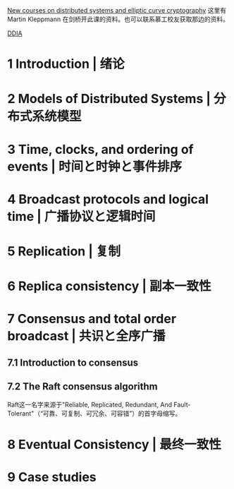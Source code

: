 [New courses on distributed systems and elliptic curve cryptography](https://martin.kleppmann.com/2020/11/18/distributed-systems-and-elliptic-curves.html) 这里有 Martin Kleppmann 在剑桥开此课的资料。也可以联系慕工校友获取那边的资料。

[DDIA](https://dataintensive.net/)

# 1 Introduction | 绪论

# 2 Models of Distributed Systems | 分布式系统模型

# 3 Time, clocks, and ordering of events | 时间と时钟と事件排序

# 4 Broadcast protocols and logical time | 广播协议と逻辑时间

# 5 Replication | 复制

# 6 Replica consistency | 副本一致性

# 7 Consensus and total order broadcast | 共识と全序广播

## 7.1 Introduction to consensus

## 7.2 The Raft consensus algorithm

Raft这一名字来源于"Reliable, Replicated, Redundant, And Fault-Tolerant"（“可靠、可复制、可冗余、可容错”）的首字母缩写。

# 8 Eventual Consistency | 最终一致性

# 9 Case studies

